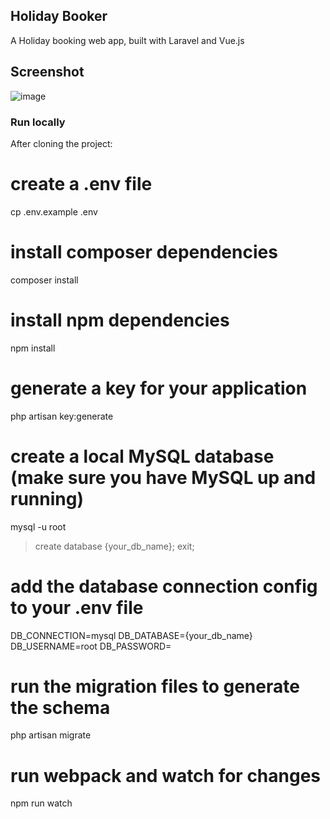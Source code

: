 <!-- <p align="center"><a href="https://laravel.com" target="_blank"><img src="https://raw.githubusercontent.com/laravel/art/master/logo-lockup/5%20SVG/2%20CMYK/1%20Full%20Color/laravel-logolockup-cmyk-red.svg" width="400"></a></p>

<p align="center">
<a href="https://travis-ci.org/laravel/framework"><img src="https://travis-ci.org/laravel/framework.svg" alt="Build Status"></a>
<a href="https://packagist.org/packages/laravel/framework"><img src="https://img.shields.io/packagist/dt/laravel/framework" alt="Total Downloads"></a>
<a href="https://packagist.org/packages/laravel/framework"><img src="https://img.shields.io/packagist/v/laravel/framework" alt="Latest Stable Version"></a>
<a href="https://packagist.org/packages/laravel/framework"><img src="https://img.shields.io/packagist/l/laravel/framework" alt="License"></a>
</p> -->

## Holiday Booker

A Holiday booking web app, built with Laravel and Vue.js

## Screenshot

![image](https://github.com/SGreenland/holiday-booker/assets/78597962/ee17e7fb-085a-4fc4-bf4a-8626d78d6916)

### Run locally

After cloning the project:

# create a .env file
cp .env.example .env

# install composer dependencies
composer install

# install npm dependencies
npm install

# generate a key for your application
php artisan key:generate

# create a local MySQL database (make sure you have MySQL up and running)
mysql -u root

> create database {your_db_name};
> exit;

# add the database connection config to your .env file
DB_CONNECTION=mysql
DB_DATABASE={your_db_name}
DB_USERNAME=root
DB_PASSWORD=

# run the migration files to generate the schema
php artisan migrate

# run webpack and watch for changes
npm run watch
